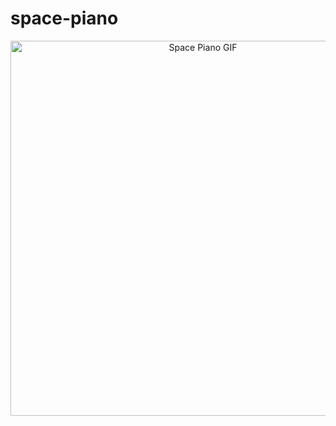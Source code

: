 # space-piano

<p align="center">
  <img width="600" alt="Space Piano GIF" src="https://github.com/og-tombar/space-piano/assets/134632821/a8c423e1-08f1-411c-aed4-0188e408e9b8">
</p>
